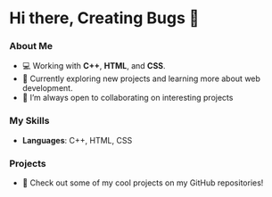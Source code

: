 # Hi there, Creating Bugs 👋

### About Me
- 💻 Working with **C++**, **HTML**, and **CSS**.
- 🌱 Currently exploring new projects and learning more about web development.
- 🔭 I’m always open to collaborating on interesting projects

### My Skills
- **Languages**: C++, HTML, CSS

### Projects
- 🚀 Check out some of my cool projects on my GitHub repositories!
